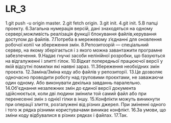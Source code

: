 # LR_3
1.git push -u origin master.
2.git fetch origin.
3.git init.
4.git init.
5.В папці проекту.
6.Загальна нумерація версій, дані знаходяться на одному сервері,можливість реалізація функції блокування файлів,керування доступом до файлів.
7.Потреба в мережевому з‘єднанні для оновлення робочої копії чи збереження змін.
8.Репозитоорій — спеціальний сервер, на якому зберігається і з якого можна завантажити програмне забезпечення.
9.Надає гнучкі засоби нелінійної розробки, що базуються на відгалуженні і злитті гілок.
10.Відкат попередньої працюючої версії у якій відсутні помилки які наявні зараз.
11.Збереження необхідних змін проєкта.
12.Заміна/Зміна коду або файлів у репозиторії.
13.Це дозволяє одночасно проводити роботу над груповими проєктами, не заважаючи один одному. Або виконувати декілька завданнь паралельно.
14.Об'єднання незалежних змін до єдиної версії документа здійснюється, коли дві людини змінили той самий файл або при перенесенні змін з однієї гілки в іншу.
15.Конфлікти можуть виникнути при операції злиття, розгалужені від різних джерел. При зміненні одного і того ж рядка різними користувачами виникає конфлікт.
16.За умови, що зміни коду відбувалися в різних рядках і файлах.
17.Так.
